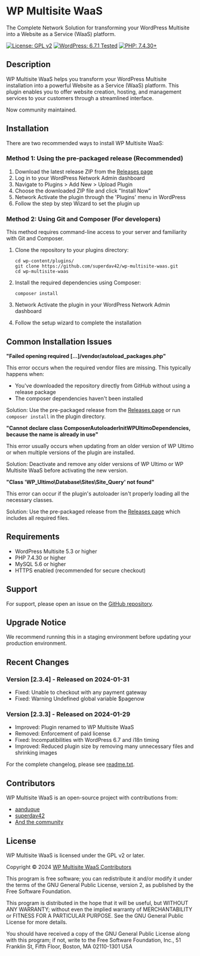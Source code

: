 # WP Multisite WaaS

The Complete Network Solution for transforming your WordPress Multisite into a Website as a Service (WaaS) platform.

[![License: GPL v2](https://img.shields.io/badge/License-GPL%20v2-blue.svg)](http://www.gnu.org/licenses/gpl-2.0.html)
[![WordPress: 6.7.1 Tested](https://img.shields.io/badge/WordPress-6.7.1%20Tested-green.svg)](https://wordpress.org/)
[![PHP: 7.4.30+](https://img.shields.io/badge/PHP-7.4.30%2B-purple.svg)](https://php.net/)

## Description

WP Multisite WaaS helps you transform your WordPress Multisite installation into a powerful Website as a Service (WaaS) platform. This plugin enables you to offer website creation, hosting, and management services to your customers through a streamlined interface.

Now community maintained.

## Installation

There are two recommended ways to install WP Multisite WaaS:

### Method 1: Using the pre-packaged release (Recommended)

1. Download the latest release ZIP from the [Releases page](https://github.com/superdav42/wp-multisite-waas/releases)
2. Log in to your WordPress Network Admin dashboard
3. Navigate to Plugins > Add New > Upload Plugin
4. Choose the downloaded ZIP file and click "Install Now"
5. Network Activate the plugin through the 'Plugins' menu in WordPress
6. Follow the step by step Wizard to set the plugin up

### Method 2: Using Git and Composer (For developers)

This method requires command-line access to your server and familiarity with Git and Composer.

1. Clone the repository to your plugins directory:
   ```
   cd wp-content/plugins/
   git clone https://github.com/superdav42/wp-multisite-waas.git
   cd wp-multisite-waas
   ```

2. Install the required dependencies using Composer:
   ```
   composer install
   ```

3. Network Activate the plugin in your WordPress Network Admin dashboard
4. Follow the setup wizard to complete the installation

## Common Installation Issues

**"Failed opening required [...]/vendor/autoload_packages.php"**

This error occurs when the required vendor files are missing. This typically happens when:
- You've downloaded the repository directly from GitHub without using a release package
- The composer dependencies haven't been installed

Solution: Use the pre-packaged release from the [Releases page](https://github.com/superdav42/wp-multisite-waas/releases) or run `composer install` in the plugin directory.

**"Cannot declare class ComposerAutoloaderInitWPUltimoDependencies, because the name is already in use"**

This error usually occurs when updating from an older version of WP Ultimo or when multiple versions of the plugin are installed.

Solution: Deactivate and remove any older versions of WP Ultimo or WP Multisite WaaS before activating the new version.

**"Class 'WP_Ultimo\Database\Sites\Site_Query' not found"**

This error can occur if the plugin's autoloader isn't properly loading all the necessary classes.

Solution: Use the pre-packaged release from the [Releases page](https://github.com/superdav42/wp-multisite-waas/releases) which includes all required files.

## Requirements

- WordPress Multisite 5.3 or higher
- PHP 7.4.30 or higher
- MySQL 5.6 or higher
- HTTPS enabled (recommended for secure checkout)

## Support

For support, please open an issue on the [GitHub repository](https://github.com/superdav42/wp-multisite-waas/issues).

## Upgrade Notice

We recommend running this in a staging environment before updating your production environment.

## Recent Changes

### Version [2.3.4] - Released on 2024-01-31
- Fixed: Unable to checkout with any payment gateway
- Fixed: Warning Undefined global variable $pagenow

### Version [2.3.3] - Released on 2024-01-29
- Improved: Plugin renamed to WP Multisite WaaS
- Removed: Enforcement of paid license
- Fixed: Incompatibilities with WordPress 6.7 and i18n timing
- Improved: Reduced plugin size by removing many unnecessary files and shrinking images

For the complete changelog, please see [readme.txt](readme.txt).

## Contributors

WP Multisite WaaS is an open-source project with contributions from:
- [aanduque](https://github.com/aanduque)
- [superdav42](https://github.com/superdav42)
- [And the community](https://github.com/superdav42/wp-multisite-waas/graphs/contributors)

## License

WP Multisite WaaS is licensed under the GPL v2 or later.

Copyright © 2024 [WP Multisite WaaS Contributors](https://github.com/superdav42/wp-multisite-waas/graphs/contributors)

This program is free software; you can redistribute it and/or modify
it under the terms of the GNU General Public License, version 2, as
published by the Free Software Foundation.

This program is distributed in the hope that it will be useful,
but WITHOUT ANY WARRANTY; without even the implied warranty of
MERCHANTABILITY or FITNESS FOR A PARTICULAR PURPOSE. See the
GNU General Public License for more details.

You should have received a copy of the GNU General Public License
along with this program; if not, write to the Free Software
Foundation, Inc., 51 Franklin St, Fifth Floor, Boston, MA 02110-1301 USA 